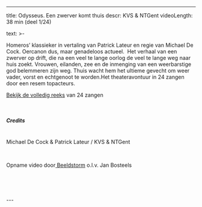 
---
title: Odysseus. Een zwerver komt thuis
descr: KVS & NTGent
videoLength: 38 min (deel 1/24)

text: >-
  <p>Homeros’ klassieker in vertaling van Patrick Lateur en regie van Michael De Cock. Oercanon dus, maar genadeloos actueel. &nbsp;Het verhaal van een zwerver op drift, die na een veel te lange oorlog de veel te lange weg naar huis zoekt. Vrouwen, eilanden, zee en de inmenging van een weerbarstige god belemmeren zijn weg. Thuis wacht hem het ultieme gevecht om weer vader, vorst en echtgenoot te worden.Het theateravontuur in 24 zangen door een resem topacteurs. </p><p><a href="https://vimeo.com/showcase/4766693">Bekijk de volledig reeks</a> van 24 zangen</p><p>‍</p><h5><em>Credits</em></h5><p><em>‍<br></em>Michael De Cock &amp; Patrick Lateur / KVS &amp; NTGent</p><p>‍</p><p>Opname video door<a href="http://www.beeldstorm.be"> Beeldstorm</a> o.l.v. Jan Bosteels &nbsp;</p><p><br></p><p>‍</p>
---
